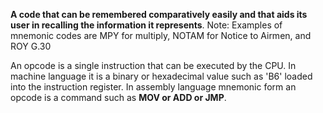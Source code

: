 
**A code that can be remembered comparatively easily and that aids its user in recalling the information it represents**. Note: Examples of mnemonic codes are MPY for multiply, NOTAM for Notice to Airmen, and ROY G.30 

An opcode is a single instruction that can be executed by the CPU. In machine language it is a binary or hexadecimal value such as 'B6' loaded into the instruction register. In assembly language mnemonic form an opcode is a command such as **MOV or ADD or JMP**.